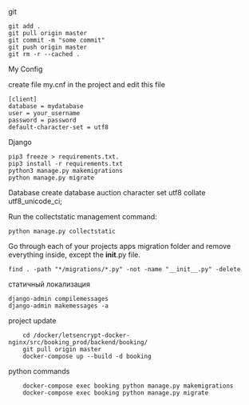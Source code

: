 git

    git add . 
    git pull origin master
    git commit -m "some commit"
    git push origin master
    git rm -r --cached .
    
My Config

create file my.cnf in the project and edit this file
    
    [client]
    database = mydatabase
    user = your_username
    password = password
    default-character-set = utf8

Django

    pip3 freeze > requirements.txt.
    pip3 install -r requirements.txt
    python3 manage.py makemigrations
    python manage.py migrate

Database
    create database auction character set utf8 collate utf8_unicode_ci;

Run the collectstatic management command:

    python manage.py collectstatic

Go through each of your projects apps migration folder and remove everything inside, except the __init__.py file.

    find . -path "*/migrations/*.py" -not -name "__init__.py" -delete


статичный локализация

    django-admin compilemessages
    django-admin makemessages -a

project update

        cd /docker/letsencrypt-docker-nginx/src/booking_prod/backend/booking/
        git pull origin master
        docker-compose up --build -d booking
        
python commands

        docker-compose exec booking python manage.py makemigrations
        docker-compose exec booking python manage.py migrate
